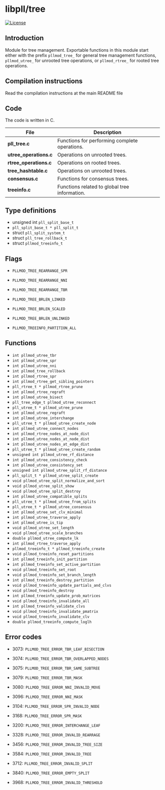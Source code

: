 # libpll/tree

[![License](https://img.shields.io/badge/license-AGPL-blue.svg)](http://www.gnu.org/licenses/agpl-3.0.en.html)

## Introduction

Module for tree management. Exportable functions in this module start either with the prefix `pllmod_tree_` for general tree management functions, `pllmod_utree_` for unrooted tree operations, or `pllmod_rtree_` for rooted tree operations.

## Compilation instructions

Read the compilation instructions at the main README file

## Code

The code is written in C.

|    File               | Description                                   |
|-----------------------|-----------------------------------------------|
|**pll_tree.c**         | Functions for performing complete operations. |
|**utree_operations.c** | Operations on unrooted trees.                 |
|**rtree_operations.c** | Operations on rooted trees.                   |
|**tree_hashtable.c**   | Operations on unrooted trees.                 |
|**consensus.c**        | Functions for consensus trees.                |
|**treeinfo.c**         | Functions related to global tree information. |

## Type definitions

* unsigned int `pll_split_base_t`
* `pll_split_base_t * pll_split_t`
* struct `pll_split_system_t`
* struct `pll_tree_rollback_t`
* struct `pllmod_treeinfo_t`

## Flags

* `PLLMOD_TREE_REARRANGE_SPR`
* `PLLMOD_TREE_REARRANGE_NNI`
* `PLLMOD_TREE_REARRANGE_TBR`

* `PLLMOD_TREE_BRLEN_LINKED`
* `PLLMOD_TREE_BRLEN_SCALED`
* `PLLMOD_TREE_BRLEN_UNLINKED`

* `PLLMOD_TREEINFO_PARTITION_ALL`

## Functions

* `int pllmod_utree_tbr`
* `int pllmod_utree_spr`
* `int pllmod_utree_nni`
* `int pllmod_tree_rollback`
* `int pllmod_rtree_spr`
* `int pllmod_rtree_get_sibling_pointers`
* `pll_rtree_t * pllmod_rtree_prune`
* `int pllmod_rtree_regraft`
* `int pllmod_utree_bisect`
* `pll_tree_edge_t pllmod_utree_reconnect`
* `pll_utree_t * pllmod_utree_prune`
* `int pllmod_utree_regraft`
* `int pllmod_utree_interchange`
* `pll_utree_t * pllmod_utree_create_node`
* `int pllmod_utree_connect_nodes`
* `int pllmod_rtree_nodes_at_node_dist`
* `int pllmod_utree_nodes_at_node_dist`
* `int pllmod_utree_nodes_at_edge_dist`
* `pll_utree_t * pllmod_utree_create_random`
* `unsigned int pllmod_utree_rf_distance`
* `int pllmod_utree_consistency_check`
* `int pllmod_utree_consistency_set`
* `unsigned int pllmod_utree_split_rf_distance`
* `pll_split_t * pllmod_utree_split_create`
* `void pllmod_utree_split_normalize_and_sort`
* `void pllmod_utree_split_show`
* `void pllmod_utree_split_destroy`
* `int pllmod_utree_compatible_splits`
* `pll_utree_t * pllmod_utree_from_splits`
* `pll_utree_t * pllmod_utree_consensus`
* `int pllmod_utree_set_clv_minimal`
* `int pllmod_utree_traverse_apply`
* `int pllmod_utree_is_tip`
* `void pllmod_utree_set_length`
* `void pllmod_utree_scale_branches`
* `double pllmod_utree_compute_lk`
* `int pllmod_rtree_traverse_apply`
* `pllmod_treeinfo_t * pllmod_treeinfo_create`
* `void pllmod_treeinfo_reset_partitions`
* `int pllmod_treeinfo_init_partition`
* `int pllmod_treeinfo_set_active_partition`
* `void pllmod_treeinfo_set_root`
* `void pllmod_treeinfo_set_branch_length`
* `int pllmod_treeinfo_destroy_partition`
* `void pllmod_treeinfo_update_partials_and_clvs` 
* `void pllmod_treeinfo_destroy`
* `int pllmod_treeinfo_update_prob_matrices`
* `void pllmod_treeinfo_invalidate_all`
* `int pllmod_treeinfo_validate_clvs`
* `void pllmod_treeinfo_invalidate_pmatrix`
* `void pllmod_treeinfo_invalidate_clv`
* `double pllmod_treeinfo_compute_loglh`

## Error codes

* 3073: `PLLMOD_TREE_ERROR_TBR_LEAF_BISECTION`
* 3074: `PLLMOD_TREE_ERROR_TBR_OVERLAPPED_NODES`
* 3075: `PLLMOD_TREE_ERROR_TBR_SAME_SUBTREE`
* 3079: `PLLMOD_TREE_ERROR_TBR_MASK`

* 3080: `PLLMOD_TREE_ERROR_NNI_INVALID_MOVE`
* 3096: `PLLMOD_TREE_ERROR_NNI_MASK`

* 3104: `PLLMOD_TREE_ERROR_SPR_INVALID_NODE`
* 3168: `PLLMOD_TREE_ERROR_SPR_MASK`

* 3200: `PLLMOD_TREE_ERROR_INTERCHANGE_LEAF`
* 3328: `PLLMOD_TREE_ERROR_INVALID_REARRAGE`
* 3456: `PLLMOD_TREE_ERROR_INVALID_TREE_SIZE`
* 3584: `PLLMOD_TREE_ERROR_INVALID_TREE`
* 3712: `PLLMOD_TREE_ERROR_INVALID_SPLIT`
* 3840: `PLLMOD_TREE_ERROR_EMPTY_SPLIT`
* 3968: `PLLMOD_TREE_ERROR_INVALID_THRESHOLD`
